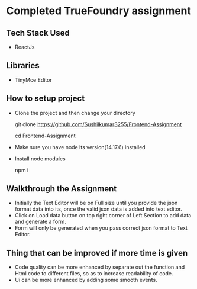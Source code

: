 # Completed TrueFoundry assignment


## Tech Stack Used

- ReactJs

## Libraries

- TinyMce Editor

## How to setup project

- Clone the project and then change your directory

  
  git clone https://github.com/Sushilkumar3255/Frontend-Assignment
    
  cd Frontend-Assignment
    
- Make sure you have node lts version(14.17.6) installed
- Install node modules

 
  npm i
  
## Walkthrough the Assignment
- Initially the Text Editor will be on Full size until you provide the json format data into its, once the valid json data is added into text editor.
- Click on Load data button on top right corner of Left Section to add data and generate a form.
- Form will only be generated when you pass correct json format to Text Editor.

## Thing that can be improved if more time is given
- Code quality can be more enhanced by separate out the function and Html code to different files, so as to increase readability of code.
- Ui can be more enhanced by adding some smooth events.
